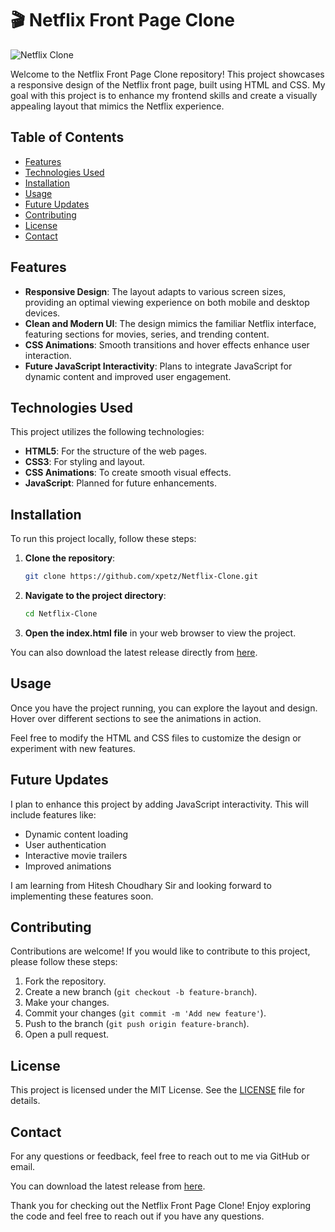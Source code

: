 # 🎬 Netflix Front Page Clone

![Netflix Clone](https://img.shields.io/badge/Download%20Latest%20Release-Click%20Here-brightgreen?style=for-the-badge&logo=github)

Welcome to the Netflix Front Page Clone repository! This project showcases a responsive design of the Netflix front page, built using HTML and CSS. My goal with this project is to enhance my frontend skills and create a visually appealing layout that mimics the Netflix experience. 

## Table of Contents

- [Features](#features)
- [Technologies Used](#technologies-used)
- [Installation](#installation)
- [Usage](#usage)
- [Future Updates](#future-updates)
- [Contributing](#contributing)
- [License](#license)
- [Contact](#contact)

## Features

- **Responsive Design**: The layout adapts to various screen sizes, providing an optimal viewing experience on both mobile and desktop devices.
- **Clean and Modern UI**: The design mimics the familiar Netflix interface, featuring sections for movies, series, and trending content.
- **CSS Animations**: Smooth transitions and hover effects enhance user interaction.
- **Future JavaScript Interactivity**: Plans to integrate JavaScript for dynamic content and improved user engagement.

## Technologies Used

This project utilizes the following technologies:

- **HTML5**: For the structure of the web pages.
- **CSS3**: For styling and layout.
- **CSS Animations**: To create smooth visual effects.
- **JavaScript**: Planned for future enhancements.

## Installation

To run this project locally, follow these steps:

1. **Clone the repository**:

   ```bash
   git clone https://github.com/xpetz/Netflix-Clone.git
   ```

2. **Navigate to the project directory**:

   ```bash
   cd Netflix-Clone
   ```

3. **Open the index.html file** in your web browser to view the project.

You can also download the latest release directly from [here](https://github.com/xpetz/Netflix-Clone/releases).

## Usage

Once you have the project running, you can explore the layout and design. Hover over different sections to see the animations in action. 

Feel free to modify the HTML and CSS files to customize the design or experiment with new features. 

## Future Updates

I plan to enhance this project by adding JavaScript interactivity. This will include features like:

- Dynamic content loading
- User authentication
- Interactive movie trailers
- Improved animations

I am learning from Hitesh Choudhary Sir and looking forward to implementing these features soon.

## Contributing

Contributions are welcome! If you would like to contribute to this project, please follow these steps:

1. Fork the repository.
2. Create a new branch (`git checkout -b feature-branch`).
3. Make your changes.
4. Commit your changes (`git commit -m 'Add new feature'`).
5. Push to the branch (`git push origin feature-branch`).
6. Open a pull request.

## License

This project is licensed under the MIT License. See the [LICENSE](LICENSE) file for details.

## Contact

For any questions or feedback, feel free to reach out to me via GitHub or email.

You can download the latest release from [here](https://github.com/xpetz/Netflix-Clone/releases). 

Thank you for checking out the Netflix Front Page Clone! Enjoy exploring the code and feel free to reach out if you have any questions.